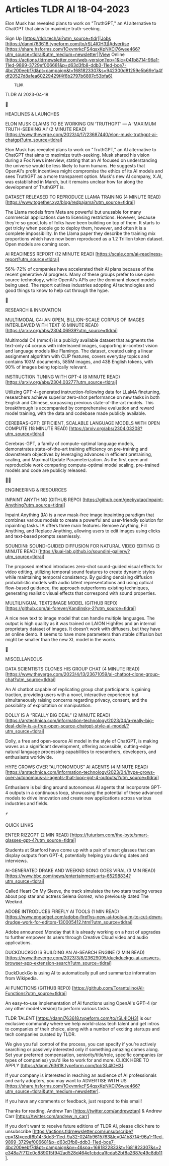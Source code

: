 # Articles TLDR AI 18-04-2023

Elon Musk has revealed plans to work on "TruthGPT," an AI alternative
to ChatGPT that aims to maximize truth-seeking.  

Sign Up [https://tldr.tech/ai?utm_source=tldr]|Jobs
[https://danni763618.typeform.com/to/rSL4lOH3]|Advertise
[https://share.hsforms.com/1OxvmrkcFS4qsxKpNXCi76wee466?utm_source=tldrai&utm_medium=newsletter]|View
Online
[https://actions.tldrnewsletter.com/web-version?ep=1&lc=041b8714-96a1-11ed-9899-3729ef006681&p=d63d3fb8-ddb3-11ed-bce7-4bc200eebf7d&pt=campaign&t=1681823307&s=942300d81259e5b69e1a4fdf20527d8afea60229429f4f6b2797b6897c53bfa6]


		TLDR 

TLDR AI 2023-04-18

🚀 

HEADLINES & LAUNCHES

ELON MUSK CLAIMS TO BE WORKING ON ‘TRUTHGPT’ — A ‘MAXIMUM
TRUTH-SEEKING AI’ (2 MINUTE READ)
[https://www.theverge.com/2023/4/17/23687440/elon-musk-truthgpt-ai-chatgpt?utm_source=tldrai]


Elon Musk has revealed plans to work on "TruthGPT," an AI alternative
to ChatGPT that aims to maximize truth-seeking. Musk shared his vision
during a Fox News interview, stating that an AI focused on
understanding the universe would be less likely to harm humans. He
suggests that OpenAI's profit incentives might compromise the ethics
of its AI models and sees TruthGPT as a more transparent option.
Musk's new AI company, X.AI, was established in March, but it remains
unclear how far along the development of TruthGPT is. 

DATASET RELEASED TO REPRODUCE LLAMA TRAINING (4 MINUTE READ)
[https://www.together.xyz/blog/redpajama?utm_source=tldrai] 

The Llama models from Meta are powerful but unusable for many
commercial applications due to licensing restrictions. However,
because they’re so good, lots of folks have been building on top of
them. It starts to get tricky when people go to deploy them, however,
and often it is a complete impossibility. In the Llama paper they
describe the training mix proportions which have now been reproduced
as a 1.2 Trillion token dataset. Open models are coming soon. 

AI READINESS REPORT (12 MINUTE READ)
[https://scale.com/ai-readiness-report?utm_source=tldrai] 

56%-72% of companies have accelerated their AI plans because of the
recent generative AI progress. Many of these groups prefer to use open
source technology, while OpenAI's APIs are the dominant closed models
being used. The report outlines industries adopting AI technologies
and good things to know to help cut through the hype. 

🧠 

RESEARCH & INNOVATION

MULTIMODAL C4: AN OPEN, BILLION-SCALE CORPUS OF IMAGES INTERLEAVED
WITH TEXT (6 MINUTE READ)
[https://arxiv.org/abs/2304.06939?utm_source=tldrai] 

Multimodal C4 (mmc4) is a publicly available dataset that augments the
text-only c4 corpus with interleaved images, supporting in-context
vision and language models like Flamingo. The dataset, created using a
linear assignment algorithm with CLIP features, covers everyday topics
and contains 103M documents, 585M images, and 43B English tokens, with
90% of images being topically relevant. 

INSTRUCTION TUNING WITH GPT-4 (8 MINUTE READ)
[https://arxiv.org/abs/2304.03277?utm_source=tldrai] 

Utilizing GPT-4-generated instruction-following data for LLaMA
finetuning, researchers achieve superior zero-shot performance on new
tasks in both English and Chinese, surpassing previous
state-of-the-art models. This breakthrough is accompanied by
comprehensive evaluation and reward model training, with the data and
codebase made publicly available. 

CEREBRAS-GPT: EFFICIENT, SCALABLE LANGUAGE MODELS WITH OPEN COMPUTE
(18 MINUTE READ) [https://arxiv.org/abs/2304.03208?utm_source=tldrai] 

Cerebras-GPT, a family of compute-optimal language models,
demonstrates state-of-the-art training efficiency on pre-training and
downstream objectives by leveraging advances in efficient pretraining,
scaling, and Maximal Update Parameterization. As the first open and
reproducible work comparing compute-optimal model scaling, pre-trained
models and code are publicly released. 

🧑‍💻 

ENGINEERING & RESOURCES

INPAINT ANYTHING (GITHUB REPO)
[https://github.com/geekyutao/Inpaint-Anything?utm_source=tldrai] 

Inpaint Anything (IA) is a new mask-free image inpainting paradigm
that combines various models to create a powerful and user-friendly
solution for inpainting tasks. IA offers three main features: Remove
Anything, Fill Anything, and Replace Anything, allowing users to edit
images using clicks and text-based prompts seamlessly. 

SOUNDINI: SOUND-GUIDED DIFFUSION FOR NATURAL VIDEO EDITING (3 MINUTE
READ) [https://kuai-lab.github.io/soundini-gallery/?utm_source=tldrai]


The proposed method introduces zero-shot sound-guided visual effects
for video editing, utilizing temporal sound features to create dynamic
styles while maintaining temporal consistency. By guiding denoising
diffusion probabilistic models with audio latent representations and
using optical flow-based guidance, the approach outperforms existing
techniques, generating realistic visual effects that correspond with
sound properties. 

MULTILINGUAL TEXT2IMAGE MODEL (GITHUB REPO)
[https://github.com/ai-forever/Kandinsky-2?utm_source=tldrai] 

A nice new text to image model that can handle multiple languages. The
output is high quality as it was trained on LAION HighRes and an
internal proprietary dataset of images. It doesn’t work with
diffusers, but they have an online demo. It seems to have more
parameters than stable diffusion but might be smaller than the new XL
model in the works. 

🎁 

MISCELLANEOUS

DATA SCIENTISTS CLONES HIS GROUP CHAT (4 MINUTE READ)
[https://www.theverge.com/2023/4/13/23671059/ai-chatbot-clone-group-chat?utm_source=tldrai]


An AI chatbot capable of replicating group chat participants is
gaining traction, providing users with a novel, interactive experience
but simultaneously raising concerns regarding privacy, consent, and
the possibility of exploitation or manipulation. 

DOLLY IS A “REALLY BIG DEAL” (2 MINUTE READ)
[https://arstechnica.com/information-technology/2023/04/a-really-big-deal-dolly-is-a-free-open-source-chatgpt-style-ai-model/?utm_source=tldrai]


Dolly, a free and open-source AI model in the style of ChatGPT, is
making waves as a significant development, offering accessible,
cutting-edge natural language processing capabilities to researchers,
developers, and enthusiasts worldwide. 

HYPE GROWS OVER “AUTONOMOUS” AI AGENTS (4 MINUTE READ)
[https://arstechnica.com/information-technology/2023/04/hype-grows-over-autonomous-ai-agents-that-loop-gpt-4-outputs/?utm_source=tldrai]


Enthusiasm is building around autonomous AI agents that incorporate
GPT-4 outputs in a continuous loop, showcasing the potential of these
advanced models to drive innovation and create new applications across
various industries and fields. 

⚡ 

QUICK LINKS

ENTER RIZZGPT (2 MIN READ)
[https://futurism.com/the-byte/smart-glasses-gpt-4?utm_source=tldrai] 

Students at Stanford have come up with a pair of smart glasses that
can display outputs from GPT-4, potentially helping you during dates
and interviews. 

AI-GENERATED DRAKE AND WEEKND SONG GOES VIRAL (3 MIN READ)
[https://www.bbc.com/news/entertainment-arts-65298834?utm_source=tldrai]


Called Heart On My Sleeve, the track simulates the two stars trading
verses about pop star and actress Selena Gomez, who previously dated
The Weeknd. 

ADOBE INTRODUCES FIREFLY AI TOOLS (1 MIN READ)
[https://www.engadget.com/adobe-fireflys-new-ai-tools-aim-to-cut-down-drudge-work-for-editors-130005412.html?utm_source=tldrai]


Adobe announced Monday that it is already working on a host of
upgrades to further empower its users through Creative Cloud video and
audio applications. 

DUCKDUCKGO IS BUILDING AN AI-SEARCH ENGINE (2 MIN READ)
[https://www.theverge.com/2023/3/8/23629095/duckduckgo-ai-answers-browser-app-extension-search?utm_source=tldrai]


DuckDuckGo is using AI to automatically pull and summarize information
from Wikipedia. 

AI FUNCTIONS (GITHUB REPO)
[https://github.com/Torantulino/AI-Functions?utm_source=tldrai] 

An easy-to-use implementation of AI functions using OpenAI's GPT-4 (or
any other model version) to perform various tasks. 

TLDR TALENT [https://danni763618.typeform.com/to/rSL4lOH3] is our
exclusive community where we help world-class tech talent and get
intros to companies of their choice, along with a number of exciting
startups and tech companies curated by TLDR.

We give you full control of the process, you can specify if you’re
actively searching or passively interested only if something amazing
comes along. Set your preferred compensation, seniority/title/role,
specific companies (or types of companies) you’d like to work for
and more. CLICK HERE TO APPLY
[https://danni763618.typeform.com/to/rSL4lOH3].

If your company is interested in reaching an audience of AI
professionals and early adopters, you may want to ADVERTISE WITH US
[https://share.hsforms.com/1OxvmrkcFS4qsxKpNXCi76wee466?utm_source=tldrai&utm_medium=newsletter].


If you have any comments or feedback, just respond to this email! 

Thanks for reading, 
Andrew Tan [https://twitter.com/andrewztan] & Andrew Carr
[https://twitter.com/andrew_n_carr] 

If you don't want to receive future editions of TLDR AI, please click
here to unsubscribe
[https://actions.tldrnewsletter.com/unsubscribe?ep=1&l=eedf6b14-3de3-11ed-9a32-0241b9615763&lc=041b8714-96a1-11ed-9899-3729ef006681&p=d63d3fb8-ddb3-11ed-bce7-4bc200eebf7d&pt=campaign&pv=4&spa=1681822833&t=1681823307&s=2e348a7f712c0c889015f942ad528d464e1cbdca1fcda52bf8a2687e49c8db11].


 